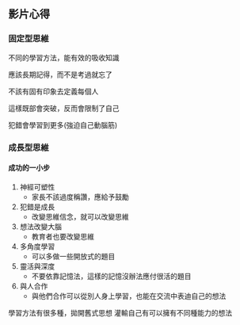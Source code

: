 ## 影片心得

### 固定型思維
不同的學習方法，能有效的吸收知識

應該長期記得，而不是考過就忘了

不該有固有印象去定義每個人

這樣既部會突破，反而會限制了自己

犯錯會學習到更多(強迫自己動腦筋)

### 成長型思維
#### 成功的一小步
1. 神經可塑性
    - 家長不該過度稱讚，應給予鼓勵
2. 犯錯是成長
    - 改變思維信念，就可以改變思維
3. 想法改變大腦
    - 教育者也要改變思維
4. 多角度學習
    - 可以多做一些開放式的題目
5. 靈活與深度
    - 不要依靠記憶法，這樣的記憶沒辦法應付很活的題目
6. 與人合作
    - 與他們合作可以從別人身上學習，也能在交流中表迪自己的想法


學習方法有很多種，拋開舊式思想
灌輸自己有可以擁有不同種能力的想法